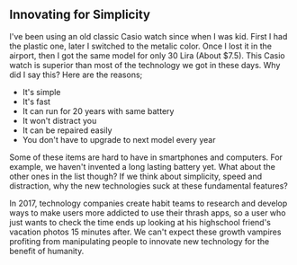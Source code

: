 ## Innovating for Simplicity

I've been using an old classic Casio watch since when I was kid. First I had the plastic one, later I switched to the metalic color. Once I lost it in the airport, then I got the same model for only 30 Lira (About $7.5).
This Casio watch is superior than most of the technology we got in these days. Why did I say this? Here are the reasons;

* It's simple
* It's fast
* It can run for 20 years with same battery
* It won't distract you
* It can be repaired easily
* You don't have to upgrade to next model every year

Some of these items are hard to have in smartphones and computers. For example, we haven't invented a long lasting battery yet.
What about the other ones in the list though? If we think about simplicity, speed and distraction, why the new technologies suck at these fundamental features?

In 2017, technology companies create habit teams to research and develop ways to make users more addicted to use their thrash apps, so a user who just wants
to check the time ends up looking at his highschool friend's vacation photos 15 minutes after. We can't expect these growth vampires profiting from manipulating
people to innovate new technology for the benefit of humanity.
